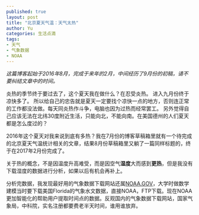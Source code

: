 ```yaml
---
published: true
layout: post
title: "北京夏天气温：天气太热"
author: Yu
categories: 生活点滴
tags:
- 天气
- 气象数据
- NOAA
---
```


*这篇博客起始于2016年8月，完成于来年的2月，中间经历了9月份的初稿，请不要纠结文章中的时间。*

炎热的季节终于要过去了，这个夏天我在做什么？在忍受炎热。
进入九月份终于凉快多了。
所以给自己的忠告就是夏天一定要找个凉快一点的地方，否则连正常的工作都没法做。每天同炎热作斗争，电脑也因为过热而经常罢工。
另外觉得自己应该无法在北纬30度附近生活，只能向北，不能向南。在美国德州的人们夏天都是怎么度过的？

2016年这个夏天对我来说到底有多热？我在7月份的博客草稿箱里就有一个待完成的北京夏天气温统计相关的文章，结果8月份草稿箱里又躺了一篇同样标题的，终于在2017年2月份完成了。

关于热的概念，不是因温度升高难受，而是因空气**湿度**大而感到**更热**，但是我没有下载湿度的数据进行分析，如果以后有机会再补上。

分析完数据，我发现最好用的气象数据下载网站还属[NOAA.GOV](https://www.ncdc.noaa.gov)，大学时做数学建模当时要下载美国Florida的气象水文数据，直接NOAA，FTP下载。现在NOAA更加智能化的帮助用户提取时间点的数据。反观国内的气象数据下载网站，国家气象局，中科院，实名注册都要费老半天时间，谁用谁放弃。
